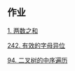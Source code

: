 ## 作业

[1. 两数之和](https://github.com/liruizhe1995/algorithm009-class02/blob/master/Week_02/1.java)

[242. 有效的字母异位](https://github.com/liruizhe1995/algorithm009-class02/blob/master/Week_02/242.java)

[94. 二叉树的中序遍历](https://github.com/liruizhe1995/algorithm009-class02/blob/master/Week_02/94.java)
